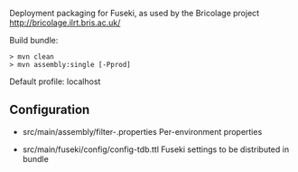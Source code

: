 Deployment packaging for Fuseki, as used by the Bricolage project
http://bricolage.ilrt.bris.ac.uk/

Build bundle:

    > mvn clean
    > mvn assembly:single [-Pprod]

Default profile: localhost

Configuration
-------------
- src/main/assembly/filter-<env>.properties
    Per-environment properties
    
- src/main/fuseki/config/config-tdb.ttl
    Fuseki settings to be distributed in bundle

